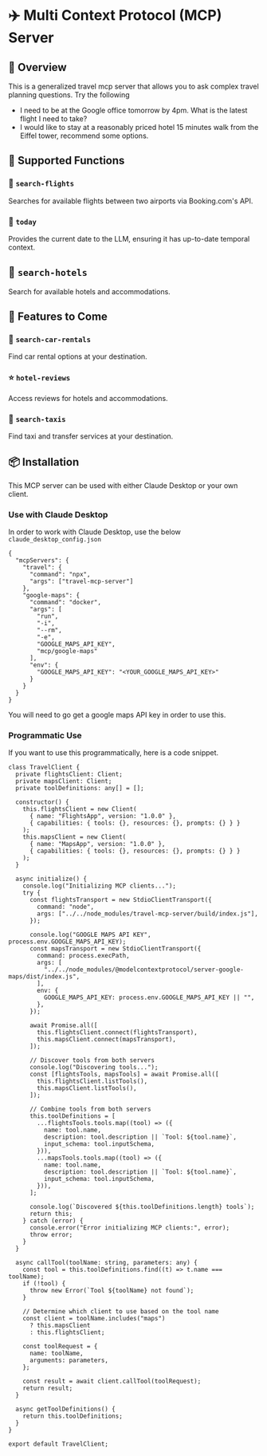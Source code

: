 # ✈️ Multi Context Protocol (MCP) Server

## 🌟 Overview

This is a generalized travel mcp server that allows you to ask complex travel planning questions. Try the following

- I need to be at the Google office tomorrow by 4pm. What is the latest flight I need to take?
- I would like to stay at a reasonably priced hotel 15 minutes walk from the Eiffel tower, recommend some options.

## 🔧 Supported Functions

### 🛫 `search-flights`

Searches for available flights between two airports via Booking.com's API.

### 📅 `today`

Provides the current date to the LLM, ensuring it has up-to-date temporal context.

## 🏨 `search-hotels`

Search for available hotels and accommodations.

## 🔮 Features to Come

### 🚗 `search-car-rentals`

Find car rental options at your destination.

### ⭐ `hotel-reviews`

Access reviews for hotels and accommodations.

### 🚕 `search-taxis`

Find taxi and transfer services at your destination.

## 📦 Installation

This MCP server can be used with either Claude Desktop or your own client.

### Use with Claude Desktop

In order to work with Claude Desktop, use the below `claude_desktop_config.json`

```
{
  "mcpServers": {
    "travel": {
      "command": "npx",
      "args": ["travel-mcp-server"]
    },
    "google-maps": {
      "command": "docker",
      "args": [
        "run",
        "-i",
        "--rm",
        "-e",
        "GOOGLE_MAPS_API_KEY",
        "mcp/google-maps"
      ],
      "env": {
        "GOOGLE_MAPS_API_KEY": "<YOUR_GOOGLE_MAPS_API_KEY>"
      }
    }
  }
}
```

You will need to go get a google maps API key in order to use this.

### Programmatic Use

If you want to use this programmatically, here is a code snippet.

```
class TravelClient {
  private flightsClient: Client;
  private mapsClient: Client;
  private toolDefinitions: any[] = [];

  constructor() {
    this.flightsClient = new Client(
      { name: "FlightsApp", version: "1.0.0" },
      { capabilities: { tools: {}, resources: {}, prompts: {} } }
    );
    this.mapsClient = new Client(
      { name: "MapsApp", version: "1.0.0" },
      { capabilities: { tools: {}, resources: {}, prompts: {} } }
    );
  }

  async initialize() {
    console.log("Initializing MCP clients...");
    try {
      const flightsTransport = new StdioClientTransport({
        command: "node",
        args: ["../../node_modules/travel-mcp-server/build/index.js"],
      });

      console.log("GOOGLE MAPS API KEY", process.env.GOOGLE_MAPS_API_KEY);
      const mapsTransport = new StdioClientTransport({
        command: process.execPath,
        args: [
          "../../node_modules/@modelcontextprotocol/server-google-maps/dist/index.js",
        ],
        env: {
          GOOGLE_MAPS_API_KEY: process.env.GOOGLE_MAPS_API_KEY || "",
        },
      });

      await Promise.all([
        this.flightsClient.connect(flightsTransport),
        this.mapsClient.connect(mapsTransport),
      ]);

      // Discover tools from both servers
      console.log("Discovering tools...");
      const [flightsTools, mapsTools] = await Promise.all([
        this.flightsClient.listTools(),
        this.mapsClient.listTools(),
      ]);

      // Combine tools from both servers
      this.toolDefinitions = [
        ...flightsTools.tools.map((tool) => ({
          name: tool.name,
          description: tool.description || `Tool: ${tool.name}`,
          input_schema: tool.inputSchema,
        })),
        ...mapsTools.tools.map((tool) => ({
          name: tool.name,
          description: tool.description || `Tool: ${tool.name}`,
          input_schema: tool.inputSchema,
        })),
      ];

      console.log(`Discovered ${this.toolDefinitions.length} tools`);
      return this;
    } catch (error) {
      console.error("Error initializing MCP clients:", error);
      throw error;
    }
  }

  async callTool(toolName: string, parameters: any) {
    const tool = this.toolDefinitions.find((t) => t.name === toolName);
    if (!tool) {
      throw new Error(`Tool ${toolName} not found`);
    }

    // Determine which client to use based on the tool name
    const client = toolName.includes("maps")
      ? this.mapsClient
      : this.flightsClient;

    const toolRequest = {
      name: toolName,
      arguments: parameters,
    };

    const result = await client.callTool(toolRequest);
    return result;
  }

  async getToolDefinitions() {
    return this.toolDefinitions;
  }
}

export default TravelClient;
```
